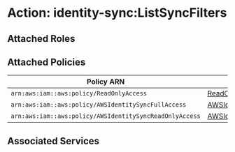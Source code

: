 # Action: identity-sync:ListSyncFilters

## Attached Roles

## Attached Policies

| Policy ARN | Policy Name |
|------------|-------------|
| `arn:aws:iam::aws:policy/ReadOnlyAccess` | [ReadOnlyAccess](../policies.md#readonlyaccess) |
| `arn:aws:iam::aws:policy/AWSIdentitySyncFullAccess` | [AWSIdentitySyncFullAccess](../policies.md#awsidentitysyncfullaccess) |
| `arn:aws:iam::aws:policy/AWSIdentitySyncReadOnlyAccess` | [AWSIdentitySyncReadOnlyAccess](../policies.md#awsidentitysyncreadonlyaccess) |

## Associated Services

